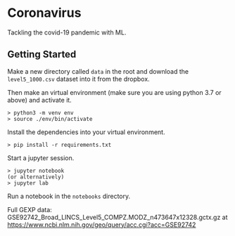 # Coronavirus
Tackling the covid-19 pandemic with ML.

## Getting Started

Make a new directory called `data` in the root and download the `level5_1000.csv` dataset into it from the dropbox.

Then make an virtual environment (make sure you are using python 3.7 or above) and activate it.
```
> python3 -m venv env
> source ./env/bin/activate
```

Install the dependencies into your virtual environment.
```
> pip install -r requirements.txt
```

Start a jupyter session.
```
> jupyter notebook
(or alternatively)
> jupyter lab
```

Run a notebook in the `notebooks` directory.

Full GEXP data: GSE92742_Broad_LINCS_Level5_COMPZ.MODZ_n473647x12328.gctx.gz at https://www.ncbi.nlm.nih.gov/geo/query/acc.cgi?acc=GSE92742
